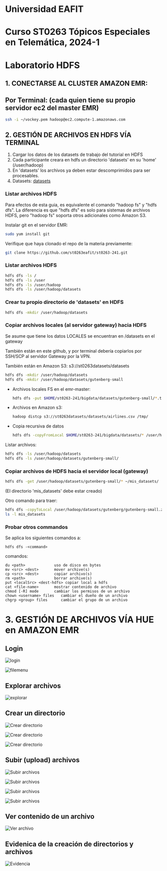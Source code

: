 # Universidad EAFIT

# Curso ST0263 Tópicos Especiales en Telemática, 2024-1

# Laboratorio HDFS

## 1. CONECTARSE AL CLUSTER AMAZON EMR:

## Por Terminal: (cada quien tiene su propio servidor ec2 del master EMR)

```bash
ssh -i ~/vockey.pem hadoop@ec2.compute-1.amazonaws.com
```

## 2. GESTIÓN DE ARCHIVOS EN HDFS VÍA TERMINAL

1. Cargar los datos de los datasets de trabajo del tutorial en HDFS
2. Cada participante creara en hdfs un directorio 'datasets' en su 'home' (/user/hadoop)
3. En 'datasets' los archivos ya deben estar descomprimidos para ser procesables.
4. Datasets: [datasets](../datasets)

### Listar archivos HDFS

Para efectos de esta guia, es equivalente el comando "hadoop fs" y "hdfs dfs". La diferencia es que "hdfs dfs" es solo para sistemas de archivos HDFS, pero "hadoop fs" soporta otros adicionales como Amazon S3.

Instalar git en el servidor EMR:

```bash
sudo yum install git
```

Verifique que haya clonado el repo de la materia previamente:

```bash
git clone https://github.com/st0263eafit/st0263-241.git
```

### Listar archivos HDFS

```bash
hdfs dfs -ls /
hdfs dfs -ls /user
hdfs dfs -ls /user/hadoop
hdfs dfs -ls /user/hadoop/datasets
```

### Crear tu propio directorio de 'datasets' en HDFS

```bash
hdfs dfs -mkdir /user/hadoop/datasets
```

### Copiar archivos locales (al servidor gateway) hacia HDFS

Se asume que tiene los datos LOCALES se encuentran en /datasets en el gateway

También están en este github, y por terminal debería copiarlos por SSH/SCP al servidor Gateway por la VPN.

También están en Amazon S3: s3://st0263datasets/datasets

```bash
hdfs dfs -mkdir /user/hadoop/datasets
hdfs dfs -mkdir /user/hadoop/datasets/gutenberg-small
```

- Archivos locales FS en el emr-master:

  ```bash
  hdfs dfs -put $HOME/st0263-241/bigdata/datasets/gutenberg-small/*.txt /user/hadoop/datasets/gutenberg-small/
  ```

- Archivos en Amazon s3:

  ```bash
  hadoop distcp s3://st0263datasets/datasets/airlines.csv /tmp/
  ```

- Copia recursiva de datos

  ```bash
  hdfs dfs -copyFromLocal $HOME/st0263-241/bigdata/datasets/* /user/hadoop/datasets/
  ```

Listar archivos:

```bash
hdfs dfs -ls /user/hadoop/datasets
hdfs dfs -ls /user/hadoop/datasets/gutenberg-small/
```

### Copiar archivos de HDFS hacia el servidor local (gateway)

```bash
hdfs dfs -get /user/hadoop/datasets/gutenberg-small/* ~/mis_datasets/
```

(El directorio 'mis_datasets' debe estar creado)

Otro comando para traer:

```bash
hdfs dfs -copyToLocal /user/hadoop/datasets/gutenberg/gutenberg-small.zip ~/mis_datasets/
ls -l mis_datasets
```

### Probar otros commandos

Se aplica los siguientes comandos a:

    hdfs dfs -<command>

comandos:

    du <path>             uso de disco en bytes
    mv <src> <dest>       mover archive(s)
    cp <src> <dest>       copiar archivo(s)
    rm <path>             borrar archive(s)
    put <localSrc> <dest-hdfs> copiar local a hdfs
    cat <file-name>       mostrar contenido de archivo
    chmod [-R] mode       cambiar los permisos de un archivo
    chown <username> files   cambiar el dueño de un archivo
    chgrp <group> files      cambiar el grupo de un archivo

# 3. GESTIÓN DE ARCHIVOS VÍA HUE en AMAZON EMR

## Login

![login](images/hue-01-login.png)

![filemenu](images/hue-02-Files.png)

## Explorar archivos

![explorar](images/hue-03-FileBrowser.png)

## Crear un directorio

![Crear directorio](images/hue-04-FileNew.png)

![Crear directorio](images/hue-05-FileNewDir1.png)

![Crear directorio](images/hue-06-FileNewDir2.png)

## Subir (upload) archivos

![Subir archivos](images/hue-07-FileUpload1.png)

![Subir archivos](images/hue-08-FileUpload2.png)

![Subir archivos](images/hue-09-FileUpload3.png)

![Subir archivos](images/hue-10-FileBrowser.png)

## Ver contenido de un archivo

![Ver archivo](images/hue-11-FileOpen.png)

## Evidenica de la creación de directorios y archivos

![Evidencia](images/Evidencia.png)
